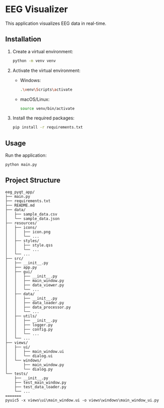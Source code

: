 # EEG Visualizer

This application visualizes EEG data in real-time.

## Installation

1. Create a virtual environment:
   ```bash
   python -m venv venv
   ```

2. Activate the virtual environment:
   - Windows:
     ```bash
     .\venv\Scripts\activate
     ```
   - macOS/Linux:
     ```bash
     source venv/bin/activate
     ```

3. Install the required packages:
   ```bash
   pip install -r requirements.txt
   ```

## Usage

Run the application:
```bash
python main.py
```

## Project Structure

```
eeg_pyqt_app/
├── main.py
├── requirements.txt
├── README.md
├── data/
│   ├── sample_data.csv
│   └── sample_data.json
├── resources/
│   ├── icons/
│   │   ├── icon.png
│   │   └── ...
│   ├── styles/
│   │   ├── style.qss
│   │   └── ...
│   └── ...
├── src/
│   ├── __init__.py
│   ├── app.py
│   ├── gui/
│   │   ├── __init__.py
│   │   ├── main_window.py
│   │   ├── data_viewer.py
│   │   └── ...
│   ├── data/
│   │   ├── __init__.py
│   │   ├── data_loader.py
│   │   ├── data_processor.py
│   │   └── ...
│   ├── utils/
│   │   ├── __init__.py
│   │   ├── logger.py
│   │   ├── config.py
│   │   └── ...
│   └── ...
├── views/
│   ├── ui/
│   │   ├── main_window.ui
│   │   └── dialog.ui
│   └── windows/
│       ├── main_window.py
│       └── dialog.py
└── tests/
    ├── __init__.py
    ├── test_main_window.py
    ├── test_data_loader.py
    └── ...
=======
pyuic5 -x views\ui\main_window.ui -o views\windows\main_window_ui.py